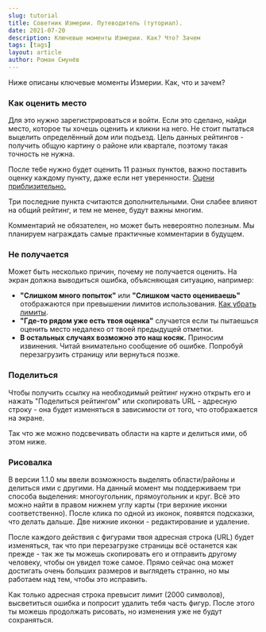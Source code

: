 ```yaml
---
slug: tutorial
title: Советник Измерии. Путеводитель (туториал).
date: 2021-07-20
description: Ключевые моменты Измерии. Как? Что? Зачем
tags: [tags]
layout: article
author: Роман Смунёв
---
```


<script>
    import Summary from "$lib/components/Blog/Article/Summary.svelte";
</script>

Ниже описаны ключевые моменты Измерии. Как, что и зачем?

<Summary
    text="Зарегистрируйся и подтверди свою почту чтобы оценивать места. Важно оставить оценку по каждому критерию. Комментарии приветствуются и могут быть вознаграждены позже."
/>

### Как оценить место

Для это нужно зарегистрироваться и войти. Если это сделано, найди место, которое ты хочешь оценить и кликни на него. Не стоит пытаться выцелить определённый дом или подъезд. Цель данных рейтингов - получить общую картину о районе или квартале, поэтому такая точность не нужна.

После тебе нужно будет оценить 11 разных пунктов, важно поставить оценку каждому пункту, даже если нет уверенности. <a href="https://habr.com/ru/post/62276/" class="article__link" target="_blank" rel="noopener">Оцени приблизительно.</a>

Три последние пункта считаются дополнительными. Они слабее влияют на общий рейтинг, и тем не менее, будут важны многим.

Комментарий не обязателен, но может быть невероятно полезным. Мы планируем награждать самые практичные комментарии в будущем.


### Не получается

Может быть несколько причин, почему не получается оценить. На экран должна выводиться ошибка, объясняющая ситуацию, например:

- **"Слишком много попыток"** или **"Слишком часто оцениваешь"** отображаются при превышении лимитов использования. <a href="../how-to-become-citizen/" class="article__link">Как убрать лимиты</a>.
- **"Где-то рядом уже есть твоя оценка"** случается если ты пытаешься оценить место недалеко от твоей предыдущей отметки.
- **В остальных случаях возможно это наш косяк.** Приносим извинения. Читай внимательно сообщение об ошибке. Попробуй перезагрузить страницу или вернуться позже.


### Поделиться

Чтобы получить ссылку на необходимый рейтинг нужно открыть его и нажать "Поделиться рейтингом" или скопировать URL - адресную строку - она будет изменяться в зависимости от того, что отображается на экране.

Так что же можно подсвечивать области на карте и делиться ими, об этом ниже.


### Рисовалка

В версии 1.1.0 мы ввели возможность выделять области/районы и делиться ими с другими. На данный момент мы поддерживаем три способа выделения: многоугольник, прямоугольник и круг. Всё это можно найти в правом нижнем углу карты (три верхние иконки соответственно). После клика по одной из иконок, появятся подсказки, что делать дальше. Две нижние иконки - редактирование и удаление.

После каждого действия с фигурами твоя адресная строка (URL) будет изменяться, так что при перезагрузке страницы всё останется как прежде - так же ты можешь скопировать его и отправить другому человеку, чтобы он увидел тоже самое. Прямо сейчас она может достигать очень больших размеров и выглядеть странно, но мы работаем над тем, чтобы это исправить.

Как только адресная строка превысит лимит (2000 символов), высветиться ошибка и попросит удалить тебя часть фигур. После этого ты можешь продолжать рисовать, но изменения уже не будут сохраняться.
